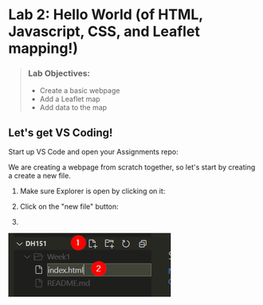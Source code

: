 # Lab 2: Hello World (of HTML, Javascript, CSS, and Leaflet mapping!)


>### Lab Objectives:
> - Create a basic webpage 
> - Add a Leaflet map
> - Add data to the map

## Let's get VS Coding!
Start up VS Code and open your Assignments repo:


We are creating a webpage from scratch together, so let's start by creating a create a new file.

1. Make sure Explorer is open by clicking on it:


2. Click on the "new file" button:
   
3. 
![](media/vs_index.png)